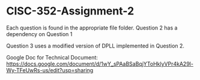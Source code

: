 # CISC-352-Assignment-2

Each question is found in the appropriate file folder. 
Question 2 has a dependency on Question 1

Question 3 uses a modified version of DPLL implemented in Question 2.

Google Doc for Technical Document:
https://docs.google.com/document/d/1wY_sPAaBSaBqjYToHklyVPr4kA29l-Wy-TFeUwRs-us/edit?usp=sharing
